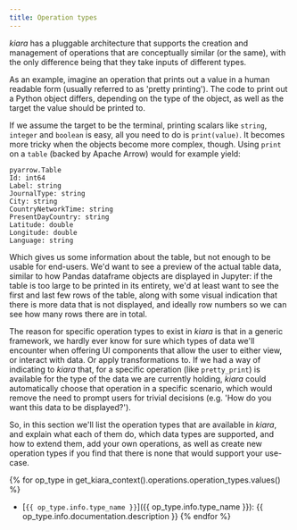 ```yaml
---
title: Operation types
---
```


*kiara* has a pluggable architecture that supports the creation and management of operations that are conceptually similar (or the same), with the only
difference being that they take inputs of different types.

As an example, imagine an operation that prints out a value in a human readable form (usually referred to as 'pretty printing'). The code to print out
a Python object differs, depending on the type of the object, as well as the target the value should be printed to.

If we assume the target to be the terminal, printing scalars like `string`, `integer` and `boolean` is easy, all you need
to do is `print(value)`. It becomes more tricky when the objects become more complex, though. Using `print` on a `table` (backed by Apache Arrow)
would for example yield:

```
pyarrow.Table
Id: int64
Label: string
JournalType: string
City: string
CountryNetworkTime: string
PresentDayCountry: string
Latitude: double
Longitude: double
Language: string
```

Which gives us some information about the table, but not enough to be usable for end-users. We'd want to see a preview of the actual
table data, similar to how Pandas dataframe objects are displayed in Jupyter: if the table is too
large to be printed in its entirety, we'd at least want to see the first and last few rows of the table, along with some
visual indication that there is more data that is not displayed, and ideally row numbers so we can see how many rows there
are in total.

The reason for specific operation types to exist in *kiara* is that in a generic framework, we hardly ever know for sure which types
of data we'll encounter when offering UI components that allow the user to either view, or interact with data. Or apply transformations to.
If we had a way of indicating to *kiara* that, for a specific operation (like `pretty_print`) is available for the type of the data we are
currently holding, *kiara* could automatically choose that operation in a specific scenario, which would remove the need to prompt users
for trivial decisions (e.g. 'How do you want this data to be displayed?').

So, in this section we'll list the operation types that are available in *kiara*, and explain what each of them do, which data types
are supported, and how to extend them, add your own operations, as well as create new operation types if you find that there
is none that would support your use-case.

{% for op_type in get_kiara_context().operations.operation_types.values() %}
- [`{{ op_type.info.type_name }}`]({{ op_type.info.type_name }}): {{ op_type.info.documentation.description }}
{% endfor %}

